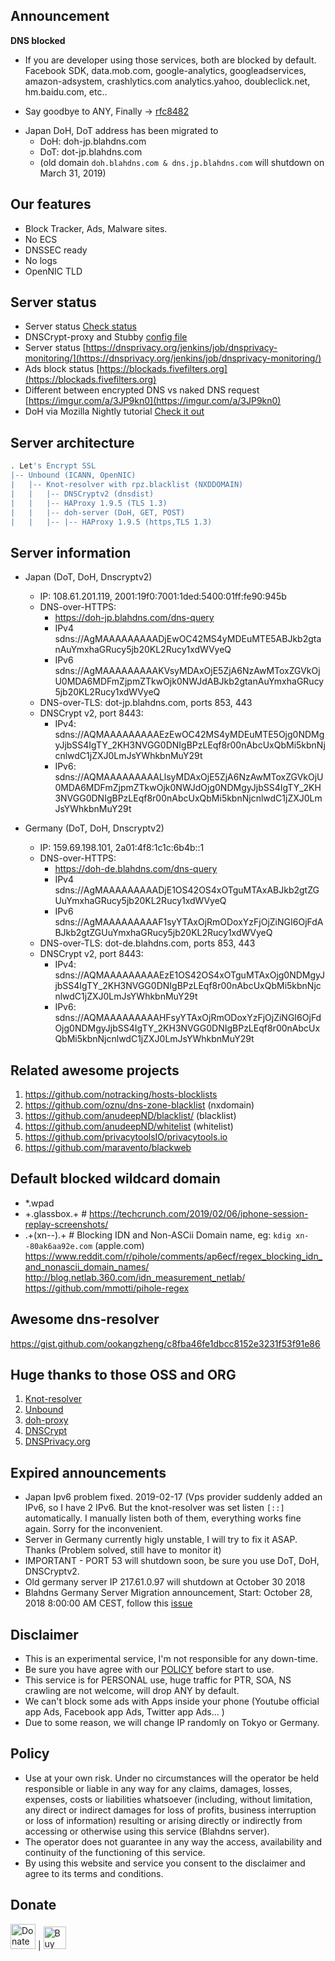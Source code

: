 ## Announcement

**DNS blocked** 
* If you are developer using those services, both are blocked by default. Facebook SDK, data.mob.com, google-analytics, googleadservices, amazon-adsystem, crashlytics.com analytics.yahoo, doubleclick.net, hm.baidu.com, etc.. 

* Say goodbye to ANY, Finally -> [rfc8482](https://blog.cloudflare.com/rfc8482-saying-goodbye-to-any/)

- Japan DoH, DoT address has been migrated to 
  * DoH: doh-jp.blahdns.com
  * DoT: dot-jp.blahdns.com
  * (old domain `doh.blahdns.com & dns.jp.blahdns.com` will shutdown on March 31, 2019)
 
## Our features
* Block Tracker, Ads, Malware sites.
* No ECS
* DNSSEC ready
* No logs
* OpenNIC TLD

## Server status
* Server status [Check status](https://stats.blahdns.com)
* DNSCrypt-proxy and Stubby [config file](https://github.com/ookangzheng/blahdns/tree/master/client-conf)
* Server status [https://dnsprivacy.org/jenkins/job/dnsprivacy-monitoring/](https://dnsprivacy.org/jenkins/job/dnsprivacy-monitoring/)
* Ads block status [https://blockads.fivefilters.org](https://blockads.fivefilters.org)
* Different between encrypted DNS vs naked DNS request [https://imgur.com/a/3JP9kn0](https://imgur.com/a/3JP9kn0)
* DoH via Mozilla Nightly tutorial [Check it out](https://www.ookangzheng.com/mozilla-nightly-enable-dns-over-https/)

## Server architecture

```bash
. Let's Encrypt SSL
|-- Unbound (ICANN, OpenNIC)
|   |-- Knot-resolver with rpz.blacklist (NXDDOMAIN)
|   |   |-- DNSCryptv2 (dnsdist)
|   |   |-- HAProxy 1.9.5 (TLS 1.3)
|   |   |-- doh-server (DoH, GET, POST)
|   |   |-- |-- HAProxy 1.9.5 (https,TLS 1.3)
```

## Server information
- Japan (DoT, DoH, Dnscryptv2)
  * IP: 108.61.201.119, 2001:19f0:7001:1ded:5400:01ff:fe90:945b
  * DNS-over-HTTPS: 
    * https://doh-jp.blahdns.com/dns-query
    * IPv4 sdns://AgMAAAAAAAAADjEwOC42MS4yMDEuMTE5ABJkb2gtanAuYmxhaGRucy5jb20KL2Rucy1xdWVyeQ
    * IPv6 sdns://AgMAAAAAAAAAKVsyMDAxOjE5ZjA6NzAwMToxZGVkOjU0MDA6MDFmZjpmZTkwOjk0NWJdABJkb2gtanAuYmxhaGRucy5jb20KL2Rucy1xdWVyeQ
  * DNS-over-TLS: dot-jp.blahdns.com, ports 853, 443
  * DNSCrypt v2, port 8443:
    * IPv4:  sdns://AQMAAAAAAAAAEzEwOC42MS4yMDEuMTE5Ojg0NDMgyJjbSS4IgTY_2KH3NVGG0DNIgBPzLEqf8r00nAbcUxQbMi5kbnNjcnlwdC1jZXJ0LmJsYWhkbnMuY29t
    * IPv6:
sdns://AQMAAAAAAAAALlsyMDAxOjE5ZjA6NzAwMToxZGVkOjU0MDA6MDFmZjpmZTkwOjk0NWJdOjg0NDMgyJjbSS4IgTY_2KH3NVGG0DNIgBPzLEqf8r00nAbcUxQbMi5kbnNjcnlwdC1jZXJ0LmJsYWhkbnMuY29t

- Germany (DoT, DoH, Dnscryptv2)
  * IP: 159.69.198.101, 2a01:4f8:1c1c:6b4b::1
  * DNS-over-HTTPS: 
    * https://doh-de.blahdns.com/dns-query
    * IPv4 sdns://AgMAAAAAAAAADjE1OS42OS4xOTguMTAxABJkb2gtZGUuYmxhaGRucy5jb20KL2Rucy1xdWVyeQ
    * IPv6 sdns://AgMAAAAAAAAAF1syYTAxOjRmODoxYzFjOjZiNGI6OjFdABJkb2gtZGUuYmxhaGRucy5jb20KL2Rucy1xdWVyeQ
  * DNS-over-TLS: dot-de.blahdns.com, ports 853, 443
  * DNSCrypt v2, port 8443:
    * IPv4:    sdns://AQMAAAAAAAAAEzE1OS42OS4xOTguMTAxOjg0NDMgyJjbSS4IgTY_2KH3NVGG0DNIgBPzLEqf8r00nAbcUxQbMi5kbnNjcnlwdC1jZXJ0LmJsYWhkbnMuY29t 
    * IPv6: sdns://AQMAAAAAAAAAHFsyYTAxOjRmODoxYzFjOjZiNGI6OjFdOjg0NDMgyJjbSS4IgTY_2KH3NVGG0DNIgBPzLEqf8r00nAbcUxQbMi5kbnNjcnlwdC1jZXJ0LmJsYWhkbnMuY29t

## Related awesome projects
1. https://github.com/notracking/hosts-blocklists
2. https://github.com/oznu/dns-zone-blacklist (nxdomain)
3. https://github.com/anudeepND/blacklist/ (blacklist)
4. https://github.com/anudeepND/whitelist (whitelist)
5. https://github.com/privacytoolsIO/privacytools.io
6. https://github.com/maravento/blackweb

## Default blocked wildcard domain
* *.wpad
* +.glassbox.+ # https://techcrunch.com/2019/02/06/iphone-session-replay-screenshots/
* .+(xn--).+ # Blocking IDN and Non-ASCii Domain name, eg: `kdig xn--80ak6aa92e.com` (apple.com) https://www.reddit.com/r/pihole/comments/ap6ecf/regex_blocking_idn_and_nonascii_domain_names/
  http://blog.netlab.360.com/idn_measurement_netlab/
  https://github.com/mmotti/pihole-regex

## Awesome dns-resolver
https://gist.github.com/ookangzheng/c8fba46fe1dbcc8152e3231f53f91e86

## Huge thanks to those OSS and ORG
1. [Knot-resolver](https://github.com/CZ-NIC/knot-resolver)
2. [Unbound](https://www.nlnetlabs.nl/projects/unbound)
3. [doh-proxy](https://github.com/jedisct1/rust-doh)
4. [DNSCrypt](http://dnscrypt.info/)
5. [DNSPrivacy.org](https://dnsprivacy.org)

## Expired announcements
* Japan Ipv6 problem fixed. 2019-02-17 (Vps provider suddenly added an IPv6, so I have 2 IPv6. But the knot-resolver was set listen `[::]` automatically. I manually listen both of them, everything works fine again. Sorry for the inconvenient.
* Server in Germany currently higly unstable, I will try to fix it ASAP. Thanks (Problem solved, still have to monitor it) 
* IMPORTANT - PORT 53 will shutdown soon, be sure you use DoT, DoH, DNSCryptv2.
* Old germany server IP 217.61.0.97 will shutdown at October 30 2018
* Blahdns Germany Server Migration announcement, Start: October 28, 2018 8:00:00 AM CEST, follow this [issue](https://github.com/ookangzheng/blahdns/issues/5)

## Disclaimer
* This is an experimental service, I'm not responsible for any down-time.
* Be sure you have agree with our [POLICY](https://github.com/ookangzheng/blahdns/#policy) before start to use. 
* This service is for PERSONAL use, huge traffic for PTR, SOA, NS crawling are not welcome, will drop ANY by default.
* We can't block some ads with Apps inside your phone (Youtube official app Ads, Facebook app Ads, Twitter app Ads... )
* Due to some reason, we will change IP randomly on Tokyo or Germany.

## Policy
* Use at your own risk. Under no circumstances will the operator be held responsible or liable in any way for any claims, damages, losses, expenses, costs or liabilities whatsoever (including, without limitation, any direct or indirect damages for loss of profits, business interruption or loss of information) resulting or arising directly or indirectly from accessing or otherwise using this service (Blahdns server).
* The operator does not guarantee in any way the access, availability and continuity of the functioning of this service. 
* By using this website and service you consent to the disclaimer and agree to its terms and conditions.

## Donate
<a href="https://www.paypal.com/cgi-bin/webscr?cmd=_s-xclick&hosted_button_id=F2H8HS44QAV8N&source=url"> <img height='40' style='border:0px;height:40px;' src="https://blahdns.b-cdn.net/paypal-donate.png" alt="Donate with PayPal button" /></a>
|
<a href='https://ko-fi.com/P5P4GPQ8' target='_blank'><img height='36' style='border:0px;height:36px;' src='https://az743702.vo.msecnd.net/cdn/kofi4.png?v=0' border='0' alt='Buy Me a Coffee at ko-fi.com' /></a>
